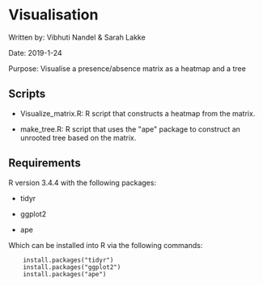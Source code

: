 # Visualisation

Written by: Vibhuti Nandel & Sarah Lakke

Date: 2019-1-24

Purpose: Visualise a presence/absence matrix as a heatmap and a tree

## Scripts
* Visualize_matrix.R: R script that constructs a heatmap from the matrix.

* make_tree.R: R script that uses the "ape" package to construct an unrooted tree based on the matrix.

## Requirements
R version 3.4.4 with the following packages:

* tidyr

* ggplot2

* ape

Which can be installed into R via the following commands:

        install.packages("tidyr")
        install.packages("ggplot2")
        install.packages("ape")